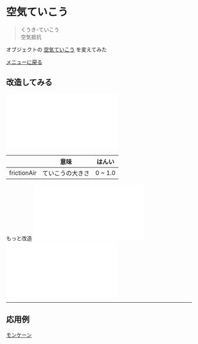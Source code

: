 # 空気ていこう
> くうき-ていこう  
空気抵抗

オブジェクトの [空気ていこう](https://ja.wikipedia.org/wiki/%E6%8A%97%E5%8A%9B)
を変えてみた

[メニューに戻る](index.html)


## 改造してみる

![ここから始める](airFriction/main.js)


|| 意味 | はんい 
--- | --- | --- 
frictionAir | ていこうの大きさ | 0 ~ 1.0

もっと改造
![設定](airFriction/setting.js)
![かべ・ゆか](airFriction/stage.js)

- - -

## 応用例

[モンケーン](wreckingBall/index.html)

